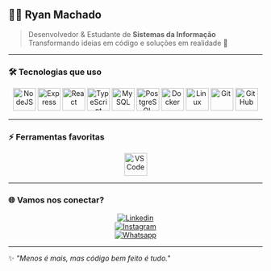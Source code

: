 ## 👨‍💻 Ryan Machado  

> Desenvolvedor & Estudante de **Sistemas da Informação**  
> Transformando ideias em código e soluções em realidade 🚀  

---

### 🛠️ Tecnologias que uso  
<div align="center">
  
<img alt="NodeJS" height="45" src="https://cdn.jsdelivr.net/gh/devicons/devicon/icons/nodejs/nodejs-original.svg" />
<img alt="Express" height="45" src="https://cdn.jsdelivr.net/gh/devicons/devicon/icons/express/express-original.svg" />
<img alt="React" height="45" src="https://cdn.jsdelivr.net/gh/devicons/devicon/icons/react/react-original.svg" />
<img alt="TypeScript" height="45" src="https://cdn.jsdelivr.net/gh/devicons/devicon/icons/typescript/typescript-original.svg" />
<img alt="MySQL" height="45" src="https://cdn.jsdelivr.net/gh/devicons/devicon/icons/mysql/mysql-original.svg" />
<img alt="PostgreSQL" height="45" src="https://cdn.jsdelivr.net/gh/devicons/devicon/icons/postgresql/postgresql-original.svg" />
<img alt="Docker" height="45" src="https://cdn.jsdelivr.net/gh/devicons/devicon/icons/docker/docker-original.svg" />
<img alt="Linux" height="45" src="https://cdn.jsdelivr.net/gh/devicons/devicon/icons/linux/linux-original.svg" />
<img alt="Git" height="45" src="https://cdn.jsdelivr.net/gh/devicons/devicon/icons/git/git-original.svg" />
<img alt="GitHub" height="45" src="https://cdn.jsdelivr.net/gh/devicons/devicon/icons/github/github-original.svg" />

</div>

---

### ⚡ Ferramentas favoritas  
<div align="center">
<img alt="VSCode" height="45" src="https://cdn.jsdelivr.net/gh/devicons/devicon/icons/vscode/vscode-original.svg" />
</div>

---

### 🌐 Vamos nos conectar?  
<div align="center">

[![Linkedin](https://img.shields.io/badge/LinkedIn-1C1C1C?style=for-the-badge&logo=linkedin&logoColor=00FFFF)](https://www.linkedin.com/in/ryan-machado-4805b119b/)  
[![Instagram](https://img.shields.io/badge/Instagram-1C1C1C?style=for-the-badge&logo=instagram&logoColor=00FFFF)](https://www.instagram.com/ryan_machadoo/)  
[![Whatsapp](https://img.shields.io/badge/Whatsapp-1C1C1C?style=for-the-badge&logo=whatsapp&logoColor=00FFFF)](https://api.whatsapp.com/send/?phone=5516982055294&text&app_absent=0)  

</div>

---

✨ *"Menos é mais, mas código bem feito é tudo."*
